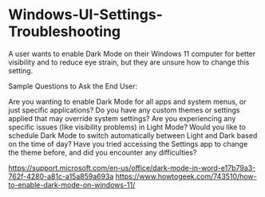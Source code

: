 # Windows-UI-Settings-Troubleshooting
A user wants to enable Dark Mode on their Windows 11 computer for better visibility and to reduce eye strain, but they are unsure how to change this setting.

Sample Questions to Ask the End User:

Are you wanting to enable Dark Mode for all apps and system menus, or just specific applications?
Do you have any custom themes or settings applied that may override system settings?
Are you experiencing any specific issues (like visibility problems) in Light Mode?
Would you like to schedule Dark Mode to switch automatically between Light and Dark based on the time of day?
Have you tried accessing the Settings app to change the theme before, and did you encounter any difficulties?

https://support.microsoft.com/en-us/office/dark-mode-in-word-e17b79a3-762f-4280-a81c-a15a859a693a
https://www.howtogeek.com/743510/how-to-enable-dark-mode-on-windows-11/
